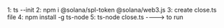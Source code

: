 1: ts --init
2: npm i @solana/spl-token @solana/web3.js
3: create close.ts file
4: npm install -g ts-node
5: ts-node close.ts ----> to run